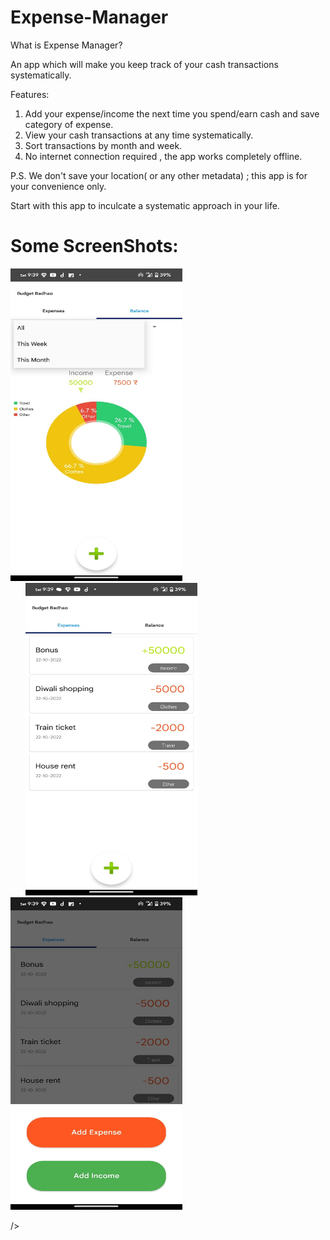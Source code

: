 # Expense-Manager
What is Expense Manager?

An app which will make you keep track of your cash transactions systematically.

Features:
  1. Add your expense/income the next time you spend/earn cash and save category of expense.
  2. View your cash transactions at any time systematically.
  3. Sort transactions by month and week.
  4. No internet connection required , the app works completely offline.
   
P.S.  We don't save your location( or any other metadata) ; this app is for your convenience only.

Start with this app to inculcate a systematic approach in your life.
  
# Some ScreenShots:



<img height=500 width=275 src="https://github.com/Prithvi101/Expense-Manager/blob/main/SCR01.jpg"
/><img height=500 width=275 src="https://github.com/Prithvi101/Expense-Manager/blob/main/SCR02.jpg" hspace=24
/><img height=500 width=275 src="https://github.com/Prithvi101/Expense-Manager/blob/main/SCR03.jpg"
/>
<br>


/>
